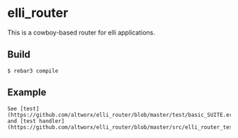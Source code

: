 elli_router
=====

This is a cowboy-based router for elli applications.

Build
-----

    $ rebar3 compile

Example
-------
    See [test](https://github.com/altworx/elli_router/blob/master/test/basic_SUITE.erl#L35) and [test handler](https://github.com/altworx/elli_router/blob/master/src/elli_router_test_handler.erl).
    
